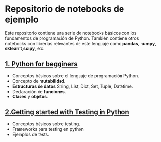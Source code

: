 # Repositorio de notebooks de ejemplo
Este repositorio contiene una serie de notebooks básicos con los fundamentos de programación de Python.
También contiene otros notebooks con librerías relevantes de este lenguaje como **pandas**, **numpy**, **sklearnt**,**scipy**, etc.


## [1. Python for begginers](https://github.com/pilarcode/notebooks/blob/dev/intro_python.ipynb)
- Conceptos básicos sobre el lenguaje de programación Python.
- Concepto de **mutabilidad**.  
- **Estructuras de datos** String, List, Dict, Set, Tuple, Datetime.
- Declaración de **funciones**.
- **Clases** y **objetos**.

## [2.Getting started with Testing in Python](https://github.com/pilarcode/notebooks/blob/dev/testing_python.ipynb)
- Conceptos básicos sobre testing.
- Frameworks para testing en python
- Ejemplos de tests.


